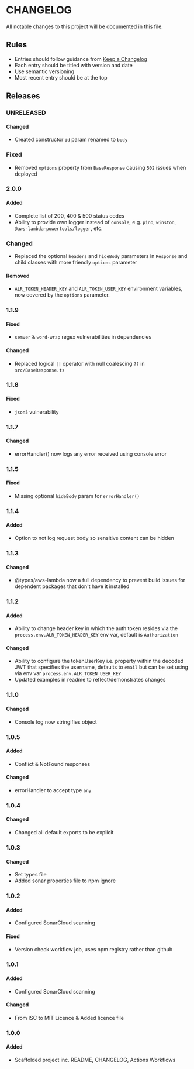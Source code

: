 # CHANGELOG

All notable changes to this project will be documented in this file.

## Rules
- Entries should follow guidance from [Keep a Changelog](https://keepachangelog.com/en/1.0.0/)
- Each entry should be titled with version and date
- Use semantic versioning
- Most recent entry should be at the top


## Releases

### UNRELEASED
#### Changed
- Created constructor `id` param renamed to `body`
### Fixed
- Removed `options` property from `BaseResponse` causing `502` issues when deployed

### 2.0.0
#### Added
- Complete list of 200, 400 & 500 status codes
- Ability to provide own logger instead of `console`, e.g. `pino`, `winston`, `@aws-lambda-powertools/logger`, etc.
### Changed
- Replaced the optional `headers` and `hideBody` parameters in `Response` and child classes with more friendly `options` parameter
#### Removed
- `ALR_TOKEN_HEADER_KEY` and `ALR_TOKEN_USER_KEY` environment variables, now covered by the `options` parameter.

### 1.1.9
#### Fixed
- `semver` & `word-wrap` regex vulnerabilities in dependencies
#### Changed
- Replaced logical `||` operator with null coalescing `??` in `src/BaseResponse.ts`

### 1.1.8
#### Fixed
- `json5` vulnerability

### 1.1.7
#### Changed
- errorHandler() now logs any error received using console.error

### 1.1.5
#### Fixed
- Missing optional `hideBody` param for `errorHandler()`

### 1.1.4
#### Added
- Option to not log request body so sensitive content can be hidden

### 1.1.3
#### Changed
- @types/aws-lambda now a full dependency to prevent build issues for dependent packages that don't have it installed

### 1.1.2
#### Added
- Ability to change header key in which the auth token resides via the `process.env.ALR_TOKEN_HEADER_KEY` env var, default is `Authorization`
#### Changed
- Ability to configure the tokenUserKey i.e. property within the decoded JWT that specifies the username, defaults to `email` but can be set using via env var `process.env.ALR_TOKEN_USER_KEY`
- Updated examples in readme to reflect/demonstrates changes

### 1.1.0
#### Changed
- Console log now stringifies object

### 1.0.5
#### Added
- Conflict & NotFound responses
#### Changed
- errorHandler to accept type `any`

### 1.0.4
#### Changed
- Changed all default exports to be explicit

### 1.0.3
#### Changed
- Set types file
- Added sonar properties file to npm ignore

### 1.0.2
#### Added
- Configured SonarCloud scanning
#### Fixed
- Version check workflow job, uses npm registry rather than github

### 1.0.1
#### Added
- Configured SonarCloud scanning
#### Changed
- From ISC to MIT Licence & Added licence file

### 1.0.0
#### Added
- Scaffolded project inc. README, CHANGELOG, Actions Workflows